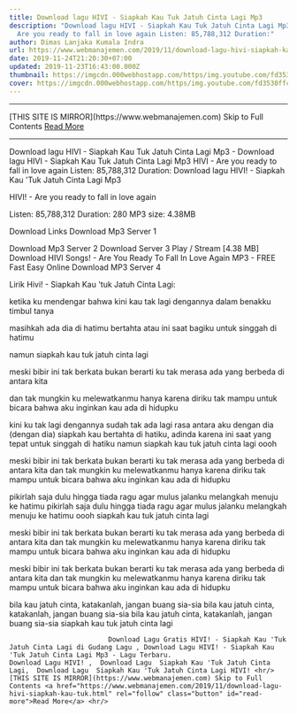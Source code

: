 ```yaml
---
title: Download lagu HIVI - Siapkah Kau Tuk Jatuh Cinta Lagi Mp3
description: "Download lagu HIVI - Siapkah Kau Tuk Jatuh Cinta Lagi Mp3 HIVI -
  Are you ready to fall in love again Listen: 85,788,312 Duration:"
author: Dimas Lanjaka Kumala Indra
url: https://www.webmanajemen.com/2019/11/download-lagu-hivi-siapkah-kau-tuk.html
date: 2019-11-24T21:20:30+07:00
updated: 2019-11-23T16:43:00.000Z
thumbnail: https://imgcdn.000webhostapp.com/https/img.youtube.com/fd3530ffc5a624177274308fa427f6a5.jpeg
cover: https://imgcdn.000webhostapp.com/https/img.youtube.com/fd3530ffc5a624177274308fa427f6a5.jpeg
---
```


<hr/> [THIS SITE IS MIRROR](https://www.webmanajemen.com) Skip to Full Contents <a href="https://www.webmanajemen.com/2019/11/download-lagu-hivi-siapkah-kau-tuk.html" rel="follow" class="button" id="read-more">Read More</a> <hr/> Download lagu HIVI - Siapkah Kau Tuk Jatuh Cinta Lagi Mp3 - Download lagu HIVI - Siapkah Kau Tuk Jatuh Cinta Lagi Mp3 HIVI - Are you ready to fall in love again Listen: 85,788,312 Duration: Download lagu HIVI! - Siapkah Kau 'Tuk Jatuh Cinta Lagi Mp3

  HIVI!  - Are you ready to fall in love again 

  Listen: 85,788,312 
  Duration: 280 
  MP3 size: 4.38MB 

  Download Links 
  Download Mp3 Server 1 

  Download Mp3 Server 2 
  Download Server 3 
  Play / Stream [4.38 MB] Download HIVI Songs!  - Are You Ready To Fall In Love Again MP3 - FREE Fast Easy Online 
  Download MP3 Server 4 


                             
Lirik Hivi! - Siapkah Kau 'tuk Jatuh Cinta Lagi:
                             
ketika ku mendengar bahwa
  kini kau tak lagi dengannya
  dalam benakku timbul tanya
  
  masihkah ada dia di hatimu bertahta
  atau ini saat bagiku
  untuk singgah di hatimu
  
  namun siapkah kau tuk jatuh cinta lagi
  
  meski bibir ini tak berkata
  bukan berarti ku tak merasa
  ada yang berbeda di antara kita
  
  dan tak mungkin ku melewatkanmu
  hanya karena diriku tak mampu untuk bicara
  bahwa aku inginkan kau ada di hidupku
  
  kini ku tak lagi dengannya
  sudah tak ada lagi rasa antara aku dengan dia (dengan dia)
  siapkah kau bertahta di hatiku, adinda
  karena ini saat yang tepat untuk singgah di hatiku
  namun siapkah kau tuk jatuh cinta lagi oooh
  
  meski bibir ini tak berkata
  bukan berarti ku tak merasa ada yang berbeda di antara kita
  dan tak mungkin ku melewatkanmu hanya karena
  diriku tak mampu untuk bicara bahwa aku inginkan kau ada di hidupku
  
  pikirlah saja dulu hingga tiada ragu
  agar mulus jalanku melangkah menuju ke hatimu
  pikirlah saja dulu hingga tiada ragu
  agar mulus jalanku melangkah menuju ke hatimu
  oooh siapkah kau tuk jatuh cinta lagi
  
  meski bibir ini tak berkata
  bukan berarti ku tak merasa ada yang berbeda di antara kita
  dan tak mungkin ku melewatkanmu hanya karena
  diriku tak mampu untuk bicara bahwa aku inginkan kau ada di hidupku
  
  meski bibir ini tak berkata
  bukan berarti ku tak merasa ada yang berbeda di antara kita
  dan tak mungkin ku melewatkanmu hanya karena
  diriku tak mampu untuk bicara bahwa aku inginkan kau ada di hidupku
  
  bila kau jatuh cinta, katakanlah, jangan buang sia-sia
  bila kau jatuh cinta, katakanlah, jangan buang sia-sia
  bila kau jatuh cinta, katakanlah, jangan buang sia-sia
  siapkah kau tuk jatuh cinta lagi                                 
                                 
                             Download Lagu Gratis HIVI! - Siapkah Kau 'Tuk Jatuh Cinta Lagi di Gudang Lagu , Download Lagu HIVI! - Siapkah Kau 'Tuk Jatuh Cinta Lagi Mp3 - Lagu Terbaru.                                                         Download Lagu HIVI! ,  Download Lagu  Siapkah Kau 'Tuk Jatuh Cinta Lagi,  Download Lagu  Siapkah Kau 'Tuk Jatuh Cinta Lagi HIVI! <hr/> [THIS SITE IS MIRROR](https://www.webmanajemen.com) Skip to Full Contents <a href="https://www.webmanajemen.com/2019/11/download-lagu-hivi-siapkah-kau-tuk.html" rel="follow" class="button" id="read-more">Read More</a> <hr/>